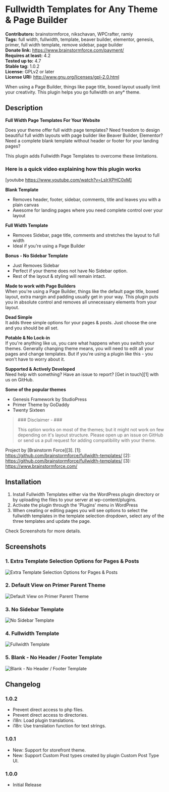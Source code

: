 # Fullwidth Templates for Any Theme & Page Builder #
**Contributors:** brainstormforce, nikschavan, WPCrafter, ramiy  
**Tags:** full width, fullwidth, template, beaver builder, elementor, genesis, primer, full width template, remove sidebar, page builder  
**Donate link:** https://www.brainstormforce.com/payment/  
**Requires at least:** 4.2  
**Tested up to:** 4.7  
**Stable tag:** 1.0.2  
**License:** GPLv2 or later  
**License URI:** http://www.gnu.org/licenses/gpl-2.0.html  

When using a Page Builder, things like page title, boxed layout usually limit your creativity. This plugin helps you go fullwidth on any* theme.

## Description ##
**Full Width Page Templates For Your Website**

Does your theme offer full width page templates? Need freedom to design beautiful full width layouts with page builder like Beaver Builder, Elementor? Need a complete blank template without header or footer for your landing pages?

This plugin adds Fullwidth Page Templates to overcome these limitations.

### Here is a quick video explaining how this plugin works ###

[youtube https://www.youtube.com/watch?v=LsIrXPHC0xM]

**Blank Template**

*   Removes header, footer, sidebar, comments, title and leaves you with a plain canvas
*   Awesome for landing pages where you need complete control over your layout

**Full Width Template**  

*   Removes Sidebar, page title, comments and stretches the layout to full width
*   Ideal if you're using a Page Builder

**Bonus - No Sidebar Template**  

*   Just Removes Sidebar
*   Perfect if your theme does not have No Sidebar option.
*   Rest of the layout & styling will remain intact.

  
**Made to work with Page Builders**  
When you're using a Page Builder, things like the default page title, boxed layout, extra margin and padding usually get in your way. This plugin puts you in absolute control and removes all unnecessary elements from your layout.

**Dead Simple**  
It adds three simple options for your pages & posts. Just choose the one and you should be all set.

**Potable & No Lock-in**  
If you're anything like us, you care what happens when you switch your themes. Generally changing theme means, you will need to edit all your pages and change templates. But if you're using a plugin like this - you won't have to worry about it.

**Supported & Actively Developed**  
Need help with something? Have an issue to report? [Get in touch][1] with us on GitHub.

**Some of the popular themes**

*   Genesis Framework by StudioPress
*   Primer Theme by GoDaddy
*   Twenty Sixteen

<blockquote>
### Disclaimer - ###

This option works on most of the themes; but it might not work on few depending on it's layout structure.
Please open up an issue on GitHub or send us a pull request for adding compatibility with your theme.
<p></p>
</blockquote>

Project by [Brainstorm Force][3]. 
 [1]: https://github.com/brainstormforce/fullwidth-templates/
 [2]: https://github.com/brainstormforce/fullwidth-templates/
 [3]: https://www.brainstormforce.com/

## Installation ##

1.  Install Fullwidth Templates either via the WordPress plugin directory or by uploading the files to your server at wp-content/plugins.
2.  Activate the plugin through the 'Plugins' menu in WordPress
3.  When creating or editing pages you will see options to select the fullwidth templates in the template selection dropdown, select any of the three templates and update the page.

Check Screenshots for more details.

## Screenshots ##
### 1. Extra Template Selection Options for Pages & Posts ###
![Extra Template Selection Options for Pages & Posts](http://ps.w.org/fullwidth-templates-for-any-theme-&-page-builder/assets/screenshot-1.png)

### 2. Default View on Primer Parent Theme ###
![Default View on Primer Parent Theme](http://ps.w.org/fullwidth-templates-for-any-theme-&-page-builder/assets/screenshot-2.png)

### 3. No Sidebar Template ###
![No Sidebar Template](http://ps.w.org/fullwidth-templates-for-any-theme-&-page-builder/assets/screenshot-3.png)

### 4. Fullwidth Template ###
![Fullwidth Template](http://ps.w.org/fullwidth-templates-for-any-theme-&-page-builder/assets/screenshot-4.png)

### 5. Blank - No Header / Footer Template ###
![Blank - No Header / Footer Template](http://ps.w.org/fullwidth-templates-for-any-theme-&-page-builder/assets/screenshot-5.png)


## Changelog ##

### 1.0.2 ###
- Prevent direct access to php files.
- Prevent direct access to directories.
- i18n: Load plugin translations.
- i18n: Use translation function for text strings.

### 1.0.1 ###
- New: Support for storefront theme.
- New: Support Custom Post types created by plugin Custom Post Type UI.

### 1.0.0 ###
- Initial Release
